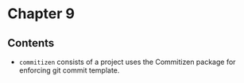 # Chapter 9

## Contents

* `commitizen` consists of a project uses the Commitizen package for enforcing git commit template.